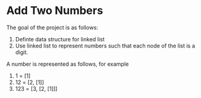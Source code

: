 # Add Two Numbers

The goal of the project is as follows:
1. Definte data structure for linked list
2. Use linked list to represent numbers such that each node of the list is a digit. 

A number is represented as follows, for example
1. 1 = [1]
2. 12 = [2, [1]]
3. 123 = [3, [2, [1]]]
